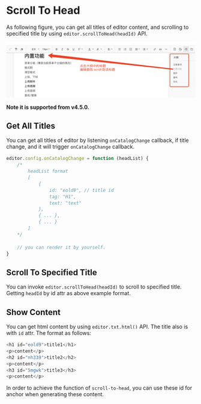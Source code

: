 # Scroll To Head
As following figure, you can get all titles of editor content, and scrolling to specified title by using `editor.scrollToHead(headId)` API.

![](../../images/scroll-to-head.png)

**Note it is supported from v4.5.0.**

## Get All Titles
You can get all titles of editor by listening `onCatalogChange` callback, if title change, and it will trigger `onCatalogChange` callback.

```js
editor.config.onCatalogChange = function (headList) {
    /*
        headList format
        [
            { 
                id: "eold9", // title id
                tag: "H1",
                text: "text"
            },
            { ... },
            { ... }
        ]
    */

    // you can render it by yourself.
}
```

## Scroll To Specified Title
You can invoke `editor.scrollToHead(headId)` to scroll to specified title. Getting `headId` by id attr as above example format.

## Show Content
You can get html content by using `editor.txt.html()` API. The title also is with `id` attr. The format as follows:

```js
<h1 id="eold9">title1</h1>
<p>content</p>
<h2 id="nh339">title2</h2>
<p>content</p>
<h3 id="5mgwk">title3</h3>
<p>content</p>
```

In order to achieve the function of `scroll-to-head`, you can use these id for anchor when generating these content.